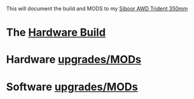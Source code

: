 This will document the build and MODS to my [Siboor AWD Trident 350mm](https://www.siboor.com/product/siboor-voron-trident/)
# The [Hardware Build](build.md)
# Hardware [upgrades/MODs](MODs.md)
# Software [upgrades/MODs](Software.md)
